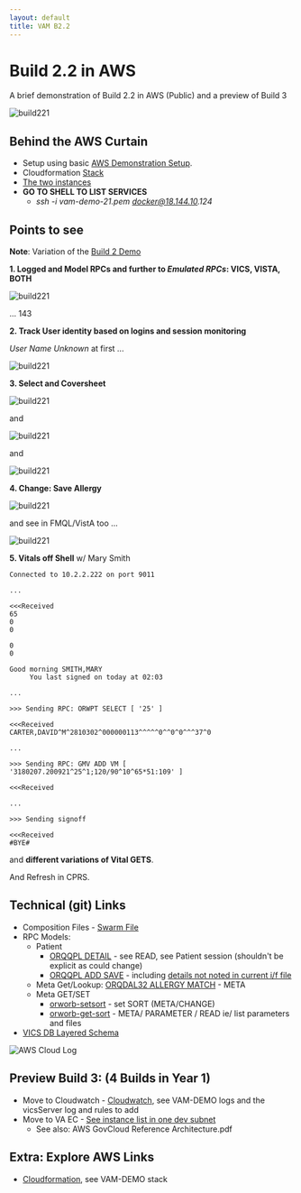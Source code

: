 ```yaml
---
layout: default
title: VAM B2.2
---
```


# Build 2.2 in AWS

A brief demonstration of Build 2.2 in AWS (Public) and a preview of Build 3

![build221](images/build2_2Pieces.png)

## Behind the AWS Curtain

  * Setup using basic [AWS Demonstration Setup](https://github.com/vistadataproject/VAMDocker/wiki/Deploy-the-VAM-Demo-with-Docker-for-AWS). 
  * Cloudformation [Stack](https://us-west-1.console.aws.amazon.com/cloudformation/home?region=us-west-1#/stacks?filter=active)
  * [The two instances](https://us-west-1.console.aws.amazon.com/ec2/v2/home?region=us-west-1#Instances:sort=desc:dnsName)
  * __GO TO SHELL TO LIST SERVICES__
    * _ssh -i vam-demo-21.pem docker@18.144.10.124_
  
## Points to see

__Note__: Variation of the [Build 2 Demo](http://vistaadaptivemaintenance.info/builds/build2/demo/)

__1. Logged and Model RPCs and further to _Emulated RPCs_: VICS,  VISTA, BOTH__ 

![build221](/builds/build2/demo/images/RM_MGMTSCREEN_143.png)

... 143 

__2. Track User identity based on logins and session monitoring__ 

_User Name Unknown_ at first ...

![build221](/builds/build2/demo/images/RM_SETUP_SET.png)

__3. Select and Coversheet__ 

![build221](/builds/build2/demo/images/RM_PATIENT_ORWPT_LIST_ALL.png)

and 

![build221](/builds/build2/demo/images/RM_PATIENT_ORWPT_ID_INFO.png)

and

![build221](/builds/build2/demo/images/RM_P2_ORQQPL_LIST_NO_PROBLEMS.png)

__4. Change: Save Allergy__

![build221](/builds/build2/demo/images/RM_SAVE_ALLERGY.png)

and see in FMQL/VistA too ...

![build221](/builds/build2/demo/images/RamblerSeeAllergy.png)

__5. Vitals off Shell__ w/ Mary Smith

```shell
Connected to 10.2.2.222 on port 9011

...

<<<Received
65
0
0

0
0

Good morning SMITH,MARY
     You last signed on today at 02:03

...

>>> Sending RPC: ORWPT SELECT [ '25' ]

<<<Received
CARTER,DAVID^M^2810302^000000113^^^^^0^^0^0^^^37^0

...

>>> Sending RPC: GMV ADD VM [ '3180207.200921^25^1;120/90^10^65*51:109' ]

<<<Received

...

>>> Sending signoff

<<<Received
#BYE#
```

and __different variations of Vital GETS__.

And Refresh in CPRS.

## Technical (git) Links
 
  * Composition Files - [Swarm File](https://github.com/vistadataproject/VAMDocker/blob/master/swarm/demo-swarm.yml)
  * RPC Models:
    * Patient
      * [ORQQPL DETAIL](https://github.com/vistadataproject/VICSServer/blob/master/emulation/models/orqqpl-detail.js#L20) - see READ, see Patient session (shouldn't be explicit as could change)
      * [ORQQPL ADD SAVE](https://github.com/vistadataproject/VICSServer/blob/master/emulation/models/orqqpl-add-save.js) - including [details not noted in current i/f file](https://github.com/vistadataproject/VICSServer/blob/master/emulation/models/orqqpl-add-save.js#L50)
    * Meta Get/Lookup: [ORQDAL32 ALLERGY MATCH](https://github.com/vistadataproject/VICSServer/blob/master/emulation/models/orwdal32-allergy-match.js) - META
    * Meta GET/SET
      * [orworb-setsort](https://github.com/vistadataproject/VICSServer/blob/master/emulation/models/orworb-setsort.js) - set SORT (META/CHANGE)
      * [orworb-get-sort](https://github.com/vistadataproject/VICSServer/blob/master/emulation/models/orworb-get-sort.js) - META/ PARAMETER / READ ie/ list parameters and files
  * [VICS DB Layered Schema](https://github.com/vistadataproject/vicsDB/tree/master/JSONSchema)

![AWS Cloud Log](images/build_2_2_CloudWatchLog.png)

## Preview Build 3: (4 Builds in Year 1)
      
  * Move to Cloudwatch - [Cloudwatch](https://us-west-1.console.aws.amazon.com/cloudwatch/home?region=us-west-1#logStream:group=VAM-DEMO-22-lg;streamFilter=typeLogStreamPrefix), see VAM-DEMO logs and the vicsServer log and rules to add
  * Move to VA EC - [See instance list in one dev subnet](https://console.amazonaws-us-gov.com/ec2/v2/home?region=us-gov-west-1#Instances:sort=instanceState)
    * See also: AWS GovCloud Reference Architecture.pdf

## Extra: Explore AWS Links
 
   * [Cloudformation](https://us-west-1.console.aws.amazon.com/cloudformation/home?region=us-west-1#/stacks?filter=active), see VAM-DEMO stack
